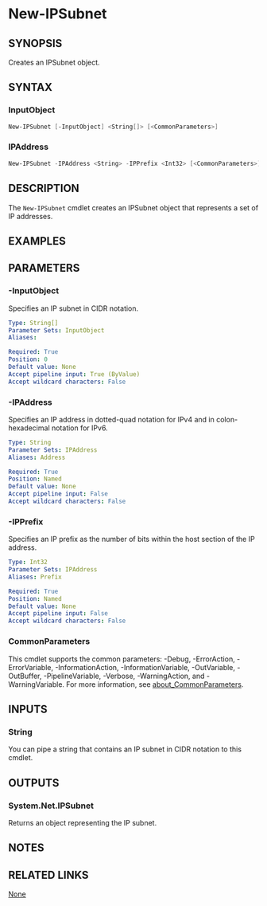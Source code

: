 ﻿---
external help file: PoshToolbox-help.xml
Module Name: PoshToolbox
online version: https://gitlab.com/PoshAJ/PoshToolbox/-/blob/main/docs/New-IPSubnet.md
schema: 2.0.0
---

# New-IPSubnet

## SYNOPSIS

Creates an IPSubnet object.

## SYNTAX

### InputObject

```powershell
New-IPSubnet [-InputObject] <String[]> [<CommonParameters>]
```

### IPAddress

```powershell
New-IPSubnet -IPAddress <String> -IPPrefix <Int32> [<CommonParameters>]
```

## DESCRIPTION

The `New-IPSubnet` cmdlet creates an IPSubnet object that represents a set of IP addresses.

## EXAMPLES

## PARAMETERS

### -InputObject

Specifies an IP subnet in CIDR notation.

```yaml
Type: String[]
Parameter Sets: InputObject
Aliases:

Required: True
Position: 0
Default value: None
Accept pipeline input: True (ByValue)
Accept wildcard characters: False
```

### -IPAddress

Specifies an IP address in dotted-quad notation for IPv4 and in colon-hexadecimal notation for IPv6.

```yaml
Type: String
Parameter Sets: IPAddress
Aliases: Address

Required: True
Position: Named
Default value: None
Accept pipeline input: False
Accept wildcard characters: False
```

### -IPPrefix

Specifies an IP prefix as the number of bits within the host section of the IP address.

```yaml
Type: Int32
Parameter Sets: IPAddress
Aliases: Prefix

Required: True
Position: Named
Default value: None
Accept pipeline input: False
Accept wildcard characters: False
```

### CommonParameters

This cmdlet supports the common parameters: -Debug, -ErrorAction, -ErrorVariable, -InformationAction, -InformationVariable, -OutVariable, -OutBuffer, -PipelineVariable, -Verbose, -WarningAction, and -WarningVariable. For more information, see [about_CommonParameters](http://go.microsoft.com/fwlink/?LinkID=113216).

## INPUTS

### String

You can pipe a string that contains an IP subnet in CIDR notation to this cmdlet.

## OUTPUTS

### System.Net.IPSubnet

Returns an object representing the IP subnet.

## NOTES

## RELATED LINKS

[None]()
